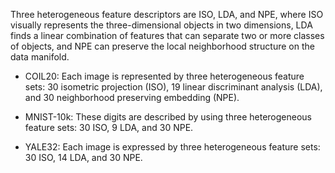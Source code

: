 Three heterogeneous feature descriptors are ISO, LDA, and NPE, where ISO visually represents the three-dimensional objects in two dimensions, LDA finds a linear combination of features that can separate two or more classes of objects, and NPE can preserve the local neighborhood structure on the data manifold.

* COIL20: Each image is represented by three heterogeneous feature sets: 30 isometric projection (ISO), 19 linear discriminant analysis
(LDA), and 30 neighborhood preserving embedding (NPE).

* MNIST-10k: These digits are described by using three heterogeneous feature sets: 30 ISO, 9 LDA, and 30 NPE.

* YALE32: Each image is expressed by three heterogeneous feature sets: 30 ISO, 14 LDA, and 30 NPE.
